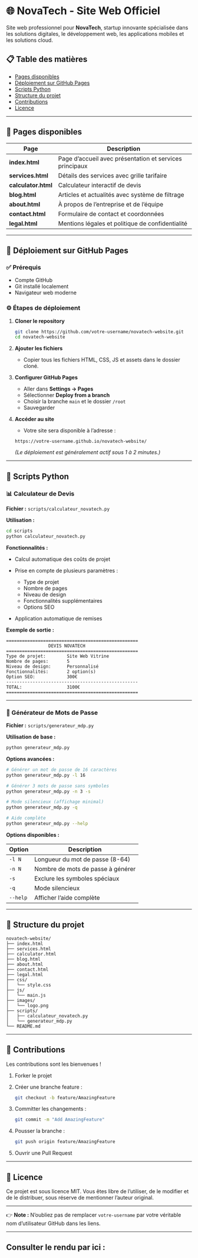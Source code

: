 # 🌐 NovaTech - Site Web Officiel

Site web professionnel pour **NovaTech**, startup innovante spécialisée dans les solutions digitales, le développement web, les applications mobiles et les solutions cloud.

## 📋 Table des matières

* [Pages disponibles](#-pages-disponibles)
* [Déploiement sur GitHub Pages](#-déploiement-sur-github-pages)
* [Scripts Python](#-scripts-python)
* [Structure du projet](#-structure-du-projet)
* [Contributions](#-contributions)
* [Licence](#-licence)

---

## 📄 Pages disponibles

| Page                | Description                                             |
| ------------------- | ------------------------------------------------------- |
| **index.html**      | Page d’accueil avec présentation et services principaux |
| **services.html**   | Détails des services avec grille tarifaire              |
| **calculator.html** | Calculateur interactif de devis                         |
| **blog.html**       | Articles et actualités avec système de filtrage         |
| **about.html**      | À propos de l’entreprise et de l’équipe                 |
| **contact.html**    | Formulaire de contact et coordonnées                    |
| **legal.html**      | Mentions légales et politique de confidentialité        |

---

## 🚀 Déploiement sur GitHub Pages

### ✅ Prérequis

* Compte GitHub
* Git installé localement
* Navigateur web moderne

### ⚙️ Étapes de déploiement

1. **Cloner le repository**

   ```bash
   git clone https://github.com/votre-username/novatech-website.git
   cd novatech-website
   ```

2. **Ajouter les fichiers**

   * Copier tous les fichiers HTML, CSS, JS et assets dans le dossier cloné.

3. **Configurer GitHub Pages**

   * Aller dans **Settings → Pages**
   * Sélectionner **Deploy from a branch**
   * Choisir la branche `main` et le dossier `/root`
   * Sauvegarder

4. **Accéder au site**

   * Votre site sera disponible à l’adresse :

   ```
   https://votre-username.github.io/novatech-website/
   ```

   *(Le déploiement est généralement actif sous 1 à 2 minutes.)*

---

## 🐍 Scripts Python

### 📊 Calculateur de Devis

**Fichier :** `scripts/calculateur_novatech.py`

**Utilisation :**

```bash
cd scripts
python calculateur_novatech.py
```

**Fonctionnalités :**

* Calcul automatique des coûts de projet
* Prise en compte de plusieurs paramètres :

  * Type de projet
  * Nombre de pages
  * Niveau de design
  * Fonctionnalités supplémentaires
  * Options SEO
* Application automatique de remises

**Exemple de sortie :**

```
==================================================
                DEVIS NOVATECH                
==================================================
Type de projet:        Site Web Vitrine
Nombre de pages:       5
Niveau de design:      Personnalisé
Fonctionnalités:       2 option(s)
Option SEO:            300€
--------------------------------------------------
TOTAL:                 3100€
==================================================
```

---

### 🔐 Générateur de Mots de Passe

**Fichier :** `scripts/generateur_mdp.py`

**Utilisation de base :**

```bash
python generateur_mdp.py
```

**Options avancées :**

```bash
# Générer un mot de passe de 16 caractères
python generateur_mdp.py -l 16

# Générer 3 mots de passe sans symboles
python generateur_mdp.py -n 3 -s

# Mode silencieux (affichage minimal)
python generateur_mdp.py -q

# Aide complète
python generateur_mdp.py --help
```

**Options disponibles :**

| Option   | Description                       |
| -------- | --------------------------------- |
| `-l N`   | Longueur du mot de passe (8-64)   |
| `-n N`   | Nombre de mots de passe à générer |
| `-s`     | Exclure les symboles spéciaux     |
| `-q`     | Mode silencieux                   |
| `--help` | Afficher l’aide complète          |

---

## 📁 Structure du projet

```
novatech-website/
├── index.html
├── services.html
├── calculator.html
├── blog.html
├── about.html
├── contact.html
├── legal.html
├── css/
│   └── style.css
├── js/
│   └── main.js
├── images/
│   └── logo.png
├── scripts/
│   ├── calculateur_novatech.py
│   └── generateur_mdp.py
└── README.md
```

---

## 🤝 Contributions

Les contributions sont les bienvenues !

1. Forker le projet
2. Créer une branche feature :

   ```bash
   git checkout -b feature/AmazingFeature
   ```
3. Committer les changements :

   ```bash
   git commit -m "Add AmazingFeature"
   ```
4. Pousser la branche :

   ```bash
   git push origin feature/AmazingFeature
   ```
5. Ouvrir une Pull Request

---

## 📜 Licence

Ce projet est sous licence MIT. Vous êtes libre de l’utiliser, de le modifier et de le distribuer, sous réserve de mentionner l’auteur original.

---

👉 **Note :** N’oubliez pas de remplacer `votre-username` par votre véritable nom d’utilisateur GitHub dans les liens.

---

## Consulter le rendu par ici : 

